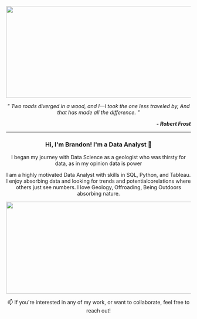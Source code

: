 
<img src="https://media.giphy.com/media/GYqIFQvPgVBo4/giphy.gif" width="1000" height="250" />

<p align="center"> <i>" Two roads diverged in a wood, and I—I took the one less traveled by, And that has made all the difference.  "</i></p>
<p align="right"> <b><i> - Robert Frost</b></i></p>

---

<h3 align="center"><b> Hi, I'm Brandon! I'm a Data Analyst  👋</b></h3>

<p align="center"> I began my journey with Data Science as a geologist who was thirsty for data, as in my opinion data is power </p>

<p align="center"> I am a highly motivated Data Analyst with skills in SQL, Python, and Tableau. I enjoy absorbing data and looking for trends and potentialcorelations where others just see numbers. I love Geology, Offroading, Being Outdoors absorbing nature. </p>

<img src="https://lh3.googleusercontent.com/pw/AJFCJaVvC_T1IMt3b4Rw77-LCjOJftHyciO3e8_j2w0VkerZ8ueAwwWQm1NXSv5hA6M8u9qhdGCEFSp0mCPh5HWurOzFjvrB0CZrGj0e6vFRwckWXzqwSvwBepE8tkUFc5rcRlD4pwc4lXu7FiX91T7ORKAMEYL4E6i12fVB8X1sIENWHID1IKu9KTZyZk_uneXFhfRXNxhvO2rk7_UUYkJRBlcge8UDWK-7JvAVKsEcMQuTr3SlyUvvkiT8M-lfifG8a7kfQoxLhFATA0v-q1Q3eBR9mmY4pnEEBn8yicZrUvIMDo6AYQAv0GhwIhnGNWhGcbYTjOMG1ejMz4uyDf1c85B1-mJzBWhhppgXM29qnQ5FTmJThwpVaQccMrUQi5FzpJPlPiPT5JC0zY-QkSdC8Ww0WBf3Jr-P_nDn3guvR3qNoH19zMh5-geUnnP51uYJciJsS0IGzgi31QU_Ajuy_oIJ3Bn1p_EQYacKwNwUfTfS6rJaya3XUYraG-BUEkb7kedCbL4_dbBEgSBTud2UabVq7rtKll2uuS-6CVkPAUL4updOf2t4eswOiWWU-bOsQM0LJ0i-7_5Ke9QOb0APc5Th5KFsXffxi0kO88MDz0_z14if3lA9MtrPL1SHY7JOAtnepSjeTG2kvjJh3A0jZDJO6lx21f9WXfQ5AwP019PKy1euUVOfeEUXd2OTjk5yWbWh2FOoooFZOXJryHa1zWrqpLEXKIXb2poA82MIAwoN9Qd-5ALDqmlKM3-JDQxLPEISJFc8JzKSVZ-19uVzsFXDIUaRawZY-qo0WN1VeHiBV7x3JXFqvGE_UVNC6V2tM7uQxZGPQhCIBJbsLTjjvpygDnXF0iX8rntqNorPD9F8E-k6oCnLifmF2OxmX96GZUoYY3gzxOPeL_SABAuFCWC8JPR0qP1nsnCtBx97WznMcIlQbRCdmfD7w2_McQ=w721-h961-s-no?authuser=0" width="1000" height="250" />

<p align="center"> 📫  If you're interested in any of my work, or want to collaborate, feel free to reach out! </p>
